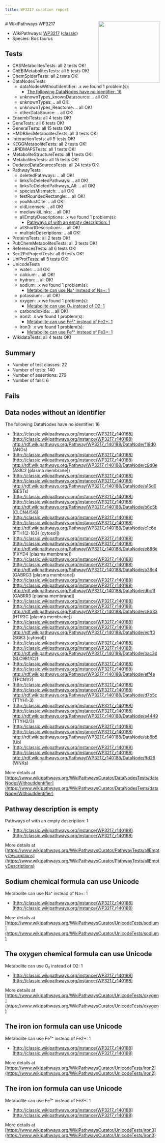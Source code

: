 ```yaml
---
title: WP3217 curation report
---
```


<img style="float: right; width: 200px" src="https://upload.wikimedia.org/wikipedia/commons/thumb/8/83/Wplogo_with_text_500.png/640px-Wplogo_with_text_500.png" />
# WikiPathways WP3217

* WikiPathways: [WP3217](https://wikipathways.org/pathways/WP3217) ([classic](https://classic.wikipathways.org/instance/WP3217))
* Species: Bos taurus
## Tests
* CASMetabolitesTests: all 2 tests OK!
* ChEBIMetabolitesTests: all 5 tests OK!
* ChemSpiderTests: all 2 tests OK!
* DataNodesTests
    * dataNodesWithoutIdentifier: .x we found 1 problem(s):
        * [The following DataNodes have no identifier: 16](#8792c496)
    * unknownTypes_knownDatasource: .. all OK!
    * unknownTypes: .. all OK!
    * unknownTypes_Reactome: .. all OK!
    * otherDataSource: .. all OK!
* EnsemblTests: all 4 tests OK!
* GeneTests: all 6 tests OK!
* GeneralTests: all 15 tests OK!
* HMDBSecMetabolitesTests: all 3 tests OK!
* InteractionTests: all 9 tests OK!
* KEGGMetaboliteTests: all 2 tests OK!
* LIPIDMAPSTests: all 1 tests OK!
* MetaboliteStructureTests: all 1 tests OK!
* MetabolitesTests: all 15 tests OK!
* OudatedDataSourcesTests: all 24 tests OK!
* PathwayTests
    * deletedPathways: .. all OK!
    * linksToDeletedPathways: .. all OK!
    * linksToDeletedPathways_All: .. all OK!
    * speciesMismatch: .. all OK!
    * testRoundedRectangle: .. all OK!
    * youMustCite: .. all OK!
    * oldLicenses: .. all OK!
    * mediawikiLinks: .. all OK!
    * allEmptyDescriptions: .x we found 1 problem(s):
        * [Pathways of with an empty description: 1](#798a4967)
    * allShortDescriptions: .. all OK!
    * multipleDescriptions: .. all OK!
* ProteinsTests: all 2 tests OK!
* PubChemMetabolitesTests: all 3 tests OK!
* ReferencesTests: all 6 tests OK!
* Sec2PriProjectTests: all 6 tests OK!
* UniProtTests: all 5 tests OK!
* UnicodeTests
    * water: .. all OK!
    * calcium: .. all OK!
    * hydron: .. all OK!
    * sodium: .x we found 1 problem(s):
        * [Metabolite can use Na⁺ instead of Na+: 1](#2cc83479)
    * potassium: .. all OK!
    * oxygen: .x we found 1 problem(s):
        * [Metabolite can use O₂ instead of O2: 1](#a55ec885)
    * carbondioxide: .. all OK!
    * iron2: .x we found 1 problem(s):
        * [Metabolite can use Fe²⁺ instead of Fe2+: 1](#c6784a3e)
    * iron3: .x we found 1 problem(s):
        * [Metabolite can use Fe³⁺ instead of Fe3+: 1](#b860c601)
* WikidataTests: all 4 tests OK!


## Summary

* Number of test classes: 22
* Number of tests: 140
* Number of assertions: 279
* Number of fails: 6

## Fails

<a name="8792c496" />

## Data nodes without an identifier

The following DataNodes have no identifier: 16

* [http://classic.wikipathways.org/instance/WP3217_r140188](http://classic.wikipathways.org/instance/WP3217_r140188) http://rdf.wikipathways.org/Pathway/WP3217_r140188/DataNode/f19d0 (ANOs)
* [http://classic.wikipathways.org/instance/WP3217_r140188](http://classic.wikipathways.org/instance/WP3217_r140188) http://rdf.wikipathways.org/Pathway/WP3217_r140188/DataNode/c9d0e (ASIC2 [plasma
membrane])
* [http://classic.wikipathways.org/instance/WP3217_r140188](http://classic.wikipathways.org/instance/WP3217_r140188) http://rdf.wikipathways.org/Pathway/WP3217_r140188/DataNode/a15d0 (BESTs)
* [http://classic.wikipathways.org/instance/WP3217_r140188](http://classic.wikipathways.org/instance/WP3217_r140188) http://rdf.wikipathways.org/Pathway/WP3217_r140188/DataNode/b6c5b (CLCN4/5/6)
* [http://classic.wikipathways.org/instance/WP3217_r140188](http://classic.wikipathways.org/instance/WP3217_r140188) http://rdf.wikipathways.org/Pathway/WP3217_r140188/DataNode/c1c6e (FTH1(2-183)
[cytosol])
* [http://classic.wikipathways.org/instance/WP3217_r140188](http://classic.wikipathways.org/instance/WP3217_r140188) http://rdf.wikipathways.org/Pathway/WP3217_r140188/DataNode/e886e (FXYD4 [plasma
membrane])
* [http://classic.wikipathways.org/instance/WP3217_r140188](http://classic.wikipathways.org/instance/WP3217_r140188) http://rdf.wikipathways.org/Pathway/WP3217_r140188/DataNode/a38c4 (GABRG3 [plasma
membrane])
* [http://classic.wikipathways.org/instance/WP3217_r140188](http://classic.wikipathways.org/instance/WP3217_r140188) http://rdf.wikipathways.org/Pathway/WP3217_r140188/DataNode/dbc1f (GABRR3 [plasma
membrane])
* [http://classic.wikipathways.org/instance/WP3217_r140188](http://classic.wikipathways.org/instance/WP3217_r140188) http://rdf.wikipathways.org/Pathway/WP3217_r140188/DataNode/c8b33 (HTR3C [plasma
membrane])
* [http://classic.wikipathways.org/instance/WP3217_r140188](http://classic.wikipathways.org/instance/WP3217_r140188) http://rdf.wikipathways.org/Pathway/WP3217_r140188/DataNode/ecff0 (SGK3 [cytosol])
* [http://classic.wikipathways.org/instance/WP3217_r140188](http://classic.wikipathways.org/instance/WP3217_r140188) http://rdf.wikipathways.org/Pathway/WP3217_r140188/DataNode/bac3d (SLC9B1/C2)
* [http://classic.wikipathways.org/instance/WP3217_r140188](http://classic.wikipathways.org/instance/WP3217_r140188) http://rdf.wikipathways.org/Pathway/WP3217_r140188/DataNode/eff4e (TPCN1/2)
* [http://classic.wikipathways.org/instance/WP3217_r140188](http://classic.wikipathways.org/instance/WP3217_r140188) http://rdf.wikipathways.org/Pathway/WP3217_r140188/DataNode/d7b5c (TTYH1-3)
* [http://classic.wikipathways.org/instance/WP3217_r140188](http://classic.wikipathways.org/instance/WP3217_r140188) http://rdf.wikipathways.org/Pathway/WP3217_r140188/DataNode/a4449 (TTYH2/3)
* [http://classic.wikipathways.org/instance/WP3217_r140188](http://classic.wikipathways.org/instance/WP3217_r140188) http://rdf.wikipathways.org/Pathway/WP3217_r140188/DataNode/ab6b5 (Ub)
* [http://classic.wikipathways.org/instance/WP3217_r140188](http://classic.wikipathways.org/instance/WP3217_r140188) http://rdf.wikipathways.org/Pathway/WP3217_r140188/DataNode/ffd29 (WNKs)


More details at [https://www.wikipathways.org/WikiPathwaysCurator/DataNodesTests/dataNodesWithoutIdentifier](https://www.wikipathways.org/WikiPathwaysCurator/DataNodesTests/dataNodesWithoutIdentifier)

<a name="798a4967" />

## Pathway description is empty

Pathways of with an empty description: 1

* [http://classic.wikipathways.org/instance/WP3217_r140188](http://classic.wikipathways.org/instance/WP3217_r140188)

More details at [https://www.wikipathways.org/WikiPathwaysCurator/PathwayTests/allEmptyDescriptions](https://www.wikipathways.org/WikiPathwaysCurator/PathwayTests/allEmptyDescriptions)

<a name="2cc83479" />

## Sodium chemical formula can use Unicode

Metabolite can use Na⁺ instead of Na+: 1

* [http://classic.wikipathways.org/instance/WP3217_r140188](http://classic.wikipathways.org/instance/WP3217_r140188)


More details at [https://www.wikipathways.org/WikiPathwaysCurator/UnicodeTests/sodium](https://www.wikipathways.org/WikiPathwaysCurator/UnicodeTests/sodium)

<a name="a55ec885" />

## The oxygen chemical formula can use Unicode

Metabolite can use O₂ instead of O2: 1

* [http://classic.wikipathways.org/instance/WP3217_r140188](http://classic.wikipathways.org/instance/WP3217_r140188)


More details at [https://www.wikipathways.org/WikiPathwaysCurator/UnicodeTests/oxygen](https://www.wikipathways.org/WikiPathwaysCurator/UnicodeTests/oxygen)

<a name="c6784a3e" />

## The iron ion formula can use Unicode

Metabolite can use Fe²⁺ instead of Fe2+: 1

* [http://classic.wikipathways.org/instance/WP3217_r140188](http://classic.wikipathways.org/instance/WP3217_r140188)


More details at [https://www.wikipathways.org/WikiPathwaysCurator/UnicodeTests/iron2](https://www.wikipathways.org/WikiPathwaysCurator/UnicodeTests/iron2)

<a name="b860c601" />

## The iron ion formula can use Unicode

Metabolite can use Fe³⁺ instead of Fe3+: 1

* [http://classic.wikipathways.org/instance/WP3217_r140188](http://classic.wikipathways.org/instance/WP3217_r140188)


More details at [https://www.wikipathways.org/WikiPathwaysCurator/UnicodeTests/iron3](https://www.wikipathways.org/WikiPathwaysCurator/UnicodeTests/iron3)

